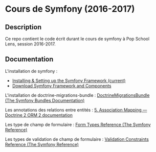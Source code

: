# Cours de Symfony (2016-2017)

## Description

Ce repo contient le code écrit durant le cours de symfony à Pop School Lens, session 2016-2017.

## Documentation

L'installation de symfony :

- [Installing & Setting up the Symfony Framework (current)](http://symfony.com/doc/current/setup.html)
- [Download Symfony Framework and Components](http://symfony.com/download)

L'installation de doctrine-migrations-bundle : [DoctrineMigrationsBundle (The Symfony Bundles Documentation)](http://symfony.com/doc/current/bundles/DoctrineMigrationsBundle/index.html)

Les annotations des relations entre entités : [5. Association Mapping — Doctrine 2 ORM 2 documentation](http://doctrine-orm.readthedocs.io/en/latest/reference/association-mapping.html)

Les type de champ de formulaire : [Form Types Reference (The Symfony Reference)](http://symfony.com/doc/current/reference/forms/types.html)

Les types de validation de champ de formulaire : [Validation Constraints Reference (The Symfony Reference)](http://symfony.com/doc/current/reference/constraints.html)
